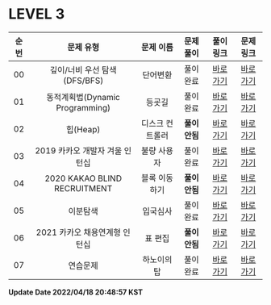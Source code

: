 # LEVEL 3

| 순번 | 문제 유형 | 문제 이름 | 문제 풀이 | 풀이 링크 | 문제 링크 |
| :--: |:--: |:--: |:--: |:--: |:--: |
|00|깊이/너비 우선 탐색(DFS/BFS)|단어변환|풀이완료|[바로가기](https://github.com/westreed/ProgrammersAlgorithm/blob/main/Programmers/lv3/%EB%8B%A8%EC%96%B4%EB%B3%80%ED%99%98.py)|[바로가기](https://programmers.co.kr/learn/courses/30/lessons/43163)|
|01|동적계획법(Dynamic Programming)|등굣길|풀이완료|[바로가기](https://github.com/westreed/ProgrammersAlgorithm/blob/main/Programmers/lv3/%EB%93%B1%EA%B5%A3%EA%B8%B8.py)|[바로가기](https://programmers.co.kr/learn/courses/30/lessons/42898)|
|02|힙(Heap)|디스크 컨트롤러 |**풀이안됨**|[바로가기](https://github.com/westreed/ProgrammersAlgorithm/blob/main/Programmers/lv3/%EB%94%94%EC%8A%A4%ED%81%AC%20%EC%BB%A8%ED%8A%B8%EB%A1%A4%EB%9F%AC%20X.py)|[바로가기](https://programmers.co.kr/learn/courses/30/lessons/42627)|
|03|2019 카카오 개발자 겨울 인턴십|불량 사용자|풀이완료|[바로가기](https://github.com/westreed/ProgrammersAlgorithm/blob/main/Programmers/lv3/%EB%B6%88%EB%9F%89%20%EC%82%AC%EC%9A%A9%EC%9E%90.py)|[바로가기](https://programmers.co.kr/learn/courses/30/lessons/64064)|
|04|2020 KAKAO BLIND RECRUITMENT|블록 이동하기 |**풀이안됨**|[바로가기](https://github.com/westreed/ProgrammersAlgorithm/blob/main/Programmers/lv3/%EB%B8%94%EB%A1%9D%20%EC%9D%B4%EB%8F%99%ED%95%98%EA%B8%B0%20X.py)|[바로가기](https://programmers.co.kr/learn/courses/30/lessons/60063)|
|05|이분탐색|입국심사|풀이완료|[바로가기](https://github.com/westreed/ProgrammersAlgorithm/blob/main/Programmers/lv3/%EC%9E%85%EA%B5%AD%EC%8B%AC%EC%82%AC.py)|[바로가기](https://programmers.co.kr/learn/courses/30/lessons/43238)|
|06|2021 카카오 채용연계형 인턴십|표 편집 |**풀이안됨**|[바로가기](https://github.com/westreed/ProgrammersAlgorithm/blob/main/Programmers/lv3/%ED%91%9C%20%ED%8E%B8%EC%A7%91%20X.py)|[바로가기](https://programmers.co.kr/learn/courses/30/lessons/81303)|
|07|연습문제|하노이의 탑|풀이완료|[바로가기](https://github.com/westreed/ProgrammersAlgorithm/blob/main/Programmers/lv3/%ED%95%98%EB%85%B8%EC%9D%B4%EC%9D%98%20%ED%83%91.py)|[바로가기](https://programmers.co.kr/learn/courses/30/lessons/12946)|


**Update Date 2022/04/18 20:48:57 KST**

